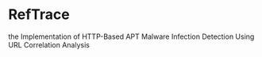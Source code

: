 # RefTrace
the Implementation of HTTP-Based APT Malware Infection Detection Using URL Correlation Analysis
